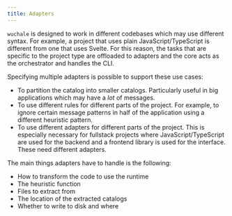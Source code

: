 ```yaml
---
title: Adapters
---
```


`wuchale` is designed to work in different codebases which may use different
syntax. For example, a project that uses plain JavaScript/TypeScript is
different from one that uses Svelte. For this reason, the tasks that are
specific to the project type are offloaded to adapters and the core acts as the
orchestrator and handles the CLI.

Specifying multiple adapters is possible to support these use cases:

- To partition the catalog into smaller catalogs. Particularly useful in big
  applications which may have a *lot* of messages.
- To use different rules for different parts of the project. For example, to
  ignore certain message patterns in half of the application using a different
  heuristic pattern.
- To use different adapters for different parts of the project. This is
  especially necessary for fullstack projects where JavaScript/TypeScript are
  used for the backend and a frontend library is used for the interface. These
  need different adapters.

The main things adapters have to handle is the following:

- How to transform the code to use the runtime
- The heuristic function
- Files to extract from
- The location of the extracted catalogs
- Whether to write to disk and where


